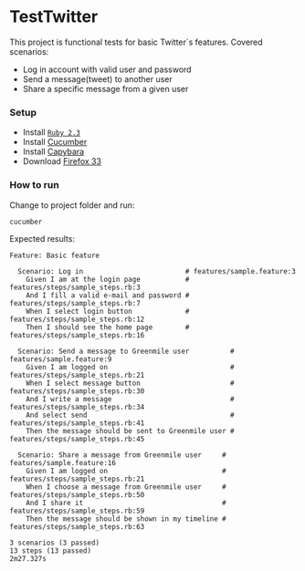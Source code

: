 # TestTwitter

This project is functional tests for basic Twitter`s features.
Covered scenarios:

  - Log in account with valid user and password
  - Send a message(tweet) to another user 
  - Share a specific message from a given user

### Setup
 - Install [`Ruby 2.3`][1]
 - Install [Cucumber][2]
 - Install [Capybara][3]
 - Download [Firefox 33][4]

### How to run
Change to project folder and run:
```
cucumber
```
Expected results:
```
Feature: Basic feature

  Scenario: Log in                         # features/sample.feature:3
    Given I am at the login page           # features/steps/sample_steps.rb:3
    And I fill a valid e-mail and password # features/steps/sample_steps.rb:7
    When I select login button             # features/steps/sample_steps.rb:12
    Then I should see the home page        # features/steps/sample_steps.rb:16

  Scenario: Send a message to Greenmile user          # features/sample.feature:9
    Given I am logged on                              # features/steps/sample_steps.rb:21
    When I select message button                      # features/steps/sample_steps.rb:30
    And I write a message                             # features/steps/sample_steps.rb:34
    And select send                                   # features/steps/sample_steps.rb:41
    Then the message should be sent to Greenmile user # features/steps/sample_steps.rb:45

  Scenario: Share a message from Greenmile user     # features/sample.feature:16
    Given I am logged on                            # features/steps/sample_steps.rb:21
    When I choose a message from Greenmile user     # features/steps/sample_steps.rb:50
    And I share it                                  # features/steps/sample_steps.rb:59
    Then the message should be shown in my timeline # features/steps/sample_steps.rb:63

3 scenarios (3 passed)
13 steps (13 passed)
2m27.327s
```

[1]: https://www.ruby-lang.org/pt/downloads/
[2]: https://github.com/cucumber/cucumber-ruby
[3]: https://github.com/teamcapybara/capybara
[4]: https://ftp.mozilla.org/pub/firefox/releases/33.0/